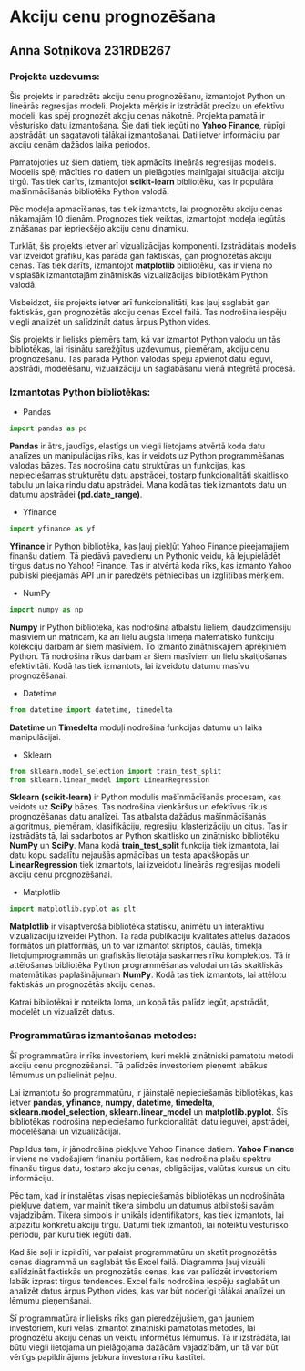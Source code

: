 # Akciju cenu prognozēšana
## Anna Sotņikova 231RDB267
### Projekta uzdevums:
Šis projekts ir paredzēts akciju cenu prognozēšanu, izmantojot Python un lineārās regresijas modeli. Projekta mērķis ir izstrādāt precīzu un efektīvu modeli, kas spēj prognozēt akciju cenas nākotnē. Projekta pamatā ir vēsturisko datu izmantošana. Šie dati tiek iegūti no **Yahoo Finance**, rūpīgi apstrādāti un sagatavoti tālākai izmantošanai. Dati ietver informāciju par akciju cenām dažādos laika periodos.

Pamatojoties uz šiem datiem, tiek apmācīts lineārās regresijas modelis. Modelis spēj mācīties no datiem un pielāgoties mainīgajai situācijai akciju tirgū. Tas tiek darīts, izmantojot **scikit-learn** bibliotēku, kas ir populāra mašīnmācīšanās bibliotēka Python valodā. 

Pēc modeļa apmacīšanas, tas tiek izmantots, lai prognozētu akciju cenas nākamajām 10 dienām. Prognozes tiek veiktas, izmantojot modeļa iegūtās zināšanas par iepriekšējo akciju cenu dinamiku. 

Turklāt, šis projekts ietver arī vizualizācijas komponenti. Izstrādātais modelis var izveidot grafiku, kas parāda gan faktiskās, gan prognozētās akciju cenas. Tas tiek darīts, izmantojot **matplotlib** bibliotēku, kas ir viena no visplašāk izmantotajām zinātniskās vizualizācijas bibliotēkām Python valodā.

Visbeidzot, šis projekts ietver arī funkcionalitāti, kas ļauj saglabāt gan faktiskās, gan prognozētās akciju cenas Excel failā. Tas nodrošina iespēju viegli analizēt un salīdzināt datus ārpus Python vides. 

Šis projekts ir lielisks piemērs tam, kā var izmantot Python valodu un tās bibliotēkas, lai risinātu sarežģītus uzdevumus, piemēram, akciju cenu prognozēšanu. Tas parāda Python valodas spēju apvienot datu ieguvi, apstrādi, modelēšanu, vizualizāciju un saglabāšanu vienā integrētā procesā.
### Izmantotas Python bibliotēkas:
- Pandas
```python
import pandas as pd
```
**Pandas** ir ātrs, jaudīgs, elastīgs un viegli lietojams atvērtā koda datu analīzes un manipulācijas rīks, kas ir veidots uz Python programmēšanas valodas bāzes. Tas nodrošina datu struktūras un funkcijas, kas nepieciešamas strukturētu datu apstrādei, tostarp funkcionalitāti skaitlisko tabulu un laika rindu datu apstrādei. Mana kodā tas tiek izmantots datu un datumu apstrādei **(pd.date_range)**.
- Yfinance
```python
import yfinance as yf
```
**Yfinance** ir Python bibliotēka, kas ļauj piekļūt Yahoo Finance pieejamajiem finanšu datiem. Tā piedāvā pavedienu un Pythonic veidu, kā lejupielādēt tirgus datus no Yahoo! Finance. Tas ir atvērtā koda rīks, kas izmanto Yahoo publiski pieejamās API un ir paredzēts pētniecības un izglītības mērķiem.
- NumPy
```python
import numpy as np
```
**Numpy** ir Python bibliotēka, kas nodrošina atbalstu lieliem, daudzdimensiju masīviem un matricām, kā arī lielu augsta līmeņa matemātisko funkciju kolekciju darbam ar šiem masīviem. To izmanto zinātniskajiem aprēķiniem Python. Tā nodrošina rīkus darbam ar šiem masīviem un lielu skaitļošanas efektivitāti. Kodā tas tiek izmantots, lai izveidotu datumu masīvu prognozēšanai.
- Datetime
```python
from datetime import datetime, timedelta
```
**Datetime** un **Timedelta** moduļi nodrošina funkcijas datumu un laika manipulācijai.
- Sklearn
```python
from sklearn.model_selection import train_test_split
from sklearn.linear_model import LinearRegression
```
**Sklearn (scikit-learn)** ir Python modulis mašīnmācīšanās procesam, kas veidots uz **SciPy** bāzes. Tas nodrošina vienkāršus un efektīvus rīkus prognozēšanas datu analīzei. Tas atbalsta dažādus mašīnmācīšanās algoritmus, piemēram, klasifikāciju, regresiju, klasterizāciju un citus. Tas ir izstrādāts tā, lai sadarbotos ar Python skaitlisko un zinātnisko bibliotēku **NumPy** un **SciPy**. Mana kodā **train_test_split** funkcija tiek izmantota, lai datu kopu sadalītu nejaušās apmācības un testa apakškopās un **LinearRegression** tiek izmantots, lai izveidotu lineārās regresijas modeli akciju cenu prognozēšanai.
- Matplotlib
```python
import matplotlib.pyplot as plt
```
**Matplotlib** ir visaptveroša bibliotēka statisku, animētu un interaktīvu vizualizāciju izveidei Python. Tā rada publikāciju kvalitātes attēlus dažādos formātos un platformās, un to var izmantot skriptos, čaulās, tīmekļa lietojumprogrammās un grafiskās lietotāja saskarnes rīku komplektos. Tā ir attēlošanas bibliotēka Python programmēšanas valodai un tās skaitliskās matemātikas paplašinājumam **NumPy**. Kodā tas tiek izmantots, lai attēlotu faktiskās un prognozētās akciju cenas.

Katrai bibliotēkai ir noteikta loma, un kopā tās palīdz iegūt, apstrādāt, modelēt un vizualizēt datus.
### Programmatūras izmantošanas metodes:
Šī programmatūra ir rīks investoriem, kuri meklē zinātniski pamatotu metodi akciju cenu prognozēšanai. Tā palīdzēs investoriem pieņemt labākus lēmumus un palielināt peļņu. 

Lai izmantotu šo programmatūru, ir jāinstalē nepieciešamās bibliotēkas, kas ietver **pandas**, **yfinance**, **numpy**, **datetime**, **timedelta**, **sklearn.model_selection**, **sklearn.linear_model** un **matplotlib.pyplot**. Šīs bibliotēkas nodrošina nepieciešamo funkcionalitāti datu ieguvei, apstrādei, modelēšanai un vizualizācijai.

Papildus tam, ir jānodrošina piekļuve Yahoo Finance datiem. **Yahoo Finance** ir viens no vadošajiem finanšu portāliem, kas nodrošina plašu spektru finanšu tirgus datu, tostarp akciju cenas, obligācijas, valūtas kursus un citu informāciju.

Pēc tam, kad ir instalētas visas nepieciešamās bibliotēkas un nodrošināta piekļuve datiem, var mainīt tikera simbolu un datumus atbilstoši savām vajadzībām. Tikera simbols ir unikāls identifikators, kas tiek izmantots, lai atpazītu konkrētu akciju tirgū. Datumi tiek izmantoti, lai noteiktu vēsturisko periodu, par kuru tiek iegūti dati.

Kad šie soļi ir izpildīti, var palaist programmatūru un skatīt prognozētās cenas diagrammā un saglabāt tās Excel failā. Diagramma ļauj vizuāli salīdzināt faktiskās un prognozētās cenas, kas var palīdzēt investoriem labāk izprast tirgus tendences. Excel fails nodrošina iespēju saglabāt un analizēt datus ārpus Python vides, kas var būt noderīgi tālākai analīzei un lēmumu pieņemšanai.

Šī programmatūra ir lielisks rīks gan pieredzējušiem, gan jauniem investoriem, kuri vēlas izmantot zinātniski pamatotas metodes, lai prognozētu akciju cenas un veiktu informētus lēmumus. Tā ir izstrādāta, lai būtu viegli lietojama un pielāgojama dažādām vajadzībām, un tā var būt vērtīgs papildinājums jebkura investora rīku kastītei.
